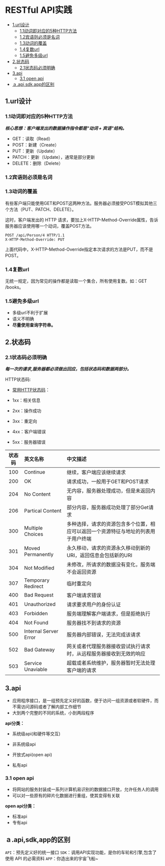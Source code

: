 # RESTful API实践

<!-- vim-markdown-toc Marked -->

* [1.url设计](#1.url设计)
    - [1.1动词即对应的5种HTTP方法](#1.1动词即对应的5种http方法)
    - [1.2宾语则必须是名词](#1.2宾语则必须是名词)
    - [1.3动词的覆盖](#1.3动词的覆盖)
    - [1.4复数url](#1.4复数url)
    - [1.5避免多级url](#1.5避免多级url)
* [2.状态码](#2.状态码)
    - [2.1状态码必须明确](#2.1状态码必须明确)
* [3.api](#3.api)
    - [3.1 open api](#3.1-open-api)
* [ａ.api,sdk,app的区别](#ａ.api,sdk,app的区别)

<!-- vim-markdown-toc -->

## 1.url设计

### 1.1动词即对应的5种HTTP方法

***核心思想：客户端发出的数据操作指令都是"动词 + 宾语"结构。***

- GET：读取（Read）
- POST：新建（Create）
- PUT：更新（Update）
- PATCH：更新（Update），通常是部分更新
- DELETE：删除（Delete）

### 1.2宾语则必须是名词

### 1.3动词的覆盖

有些客户端只能使用GET和POST这两种方法。服务器必须接受POST模拟其他三个方法（PUT、PATCH、DELETE）。

这时，客户端发出的 HTTP 请求，要加上X-HTTP-Method-Override属性，告诉服务器应该使用哪一个动词，覆盖POST方法。

```text
POST /api/Person/4 HTTP/1.1  
X-HTTP-Method-Override: PUT
```

上面代码中，X-HTTP-Method-Override指定本次请求的方法是PUT，而不是POST。

### 1.4复数url

无统一规定，因为常见的操作都是读取一个集合，所有使用复数。如：GET /books。

### 1.5避免多级url

- 多级url不利于扩展
- 语义不明确
- **尽量使用查询字符串。**

## 2.状态码

### 2.1状态码必须明确

***每一次的请求,服务器都必须做出回应，包括状态码和数据两部分。***

HTTP状态码:

- [常用HTTP状态码](https://www.runoob.com/http/http-status-codes.html)：

- 1xx：相关信息
- 2xx：操作成功
- 3xx：重定向
- 4xx：客户端错误
- 5xx：服务器错误

| 状态码 | 英文名称 | 中文描述 |
| :------: | :------ | :------ |
| 100 | Continue | 继续，客户端应该继续请求 |
| 200 | OK | 请求成功，一般用于GET和POST请求 |
| 204 | No Content | 无内容，服务器处理成功，但是未返回内容 |
| 206 | Partical Content | 部分内容，服务器成功处理了部分Get请求 |
| 300 | Multiple Choices | 多种选择，请求的资源包含多个位置，相应可以返回一个资源特征与地址的列表用于用户终端 |
| 301 | Moved Permanently | 永久移动，请求的资源永久移动到新的URI，返回信息会包括新的URI |
| 304 | Not Modified | 未修改，所请求的数据没有变化，服务端不会返回资源 |
| 307 | Temporary Redirect | 临时重定向 |
| 400 | Bad Request | 客户端请求错误 |
| 401 | Unauthorized | 请求要求用户的身份认证 |
| 403 | Forbidden | 服务端理解客户端请求，但是拒绝执行 |
| 404 | Not Found | 服务器找不到请求的资源 |
| 500 | Internal Server Error | 服务器内部错误，无法完成该请求 |
| 502 | Bad Gateway | 网关或者代理服务器接收尝试执行请求时，从远程服务器接收到无效的响应 |
| 503 | Service Unaviable | 超载或者系统维护，服务器暂时无法处理客户端的请求 |

## 3.api

- 应用程序接口，是一组预先定义好的函数，便于访问一组资源或者软硬件，而不需访问源码或者了解内部工作细节
- 大到两个完整的不同的系统，小到两段程序

**api分类：**

- 系统级api(和硬件等交互)
- 非系统级api

- 开放式api(open api)
- 私有api

### 3.1 open api

- 将网站的服务封装成一系列计算机易识别的数据接口开放，允许任务人的调用
- 可以对一些原有的碎片化数据进行重组，使其变得有关联

**open api分类：**

- 标准api
- 专有api

## ａ.api,sdk,app的区别

`API`：预先定义好的统一接口
`SDK`：调用API实现功能，是你的车轮和引擎,包含了使用 API 的必需资料
`APP`：你造出来的宇宙飞船~
